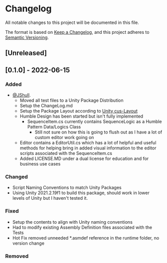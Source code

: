 # Changelog

All notable changes to this project will be documented in this file.

The format is based on [Keep a Changelog](https://keepachangelog.com/en/1.0.0/),
and this project adheres to [Semantic Versioning](https://semver.org/spec/v2.0.0.html).

## [Unreleased]

## [0.1.0] - 2022-06-15

### Added

- [@JShull](https://github.com/jshull).
  - Moved all test files to a Unity Package Distribution
  - Setup the ChangeLog.md
  - Setup the Package Layout according to [Unity cus-Layout](https://docs.unity3d.com/Manual/cus-layout.html)
  - Humble Design has been started but isn't fully implemented
    - SequenceItem.cs currently contains SequenceLogic as a Humble Pattern Data/Logics Class
      - Still not sure on how this is going to flush out as I have a lot of custom editor work going on
  - Editor contains a EditorUtil.cs which has a lot of helpful and useful methods for helping bring in added visual information to the editor scripts associated with the SequenceItem.cs
  - Added LICENSE.MD under a dual license for education and for business use cases

### Changed

- Script Naming Conventions to match Unity Packages
- Using Unity 2021.2.19f1 to build this package, should work in lower levels of Unity but I haven't tested it.

### Fixed

- Setup the contents to align with Unity naming conventions
- Had to modify existing Assembly Definition files associated with the Tests
- Hot Fix removed unneeded *.asmdef reference in the runtime folder, no version change

### Removed
